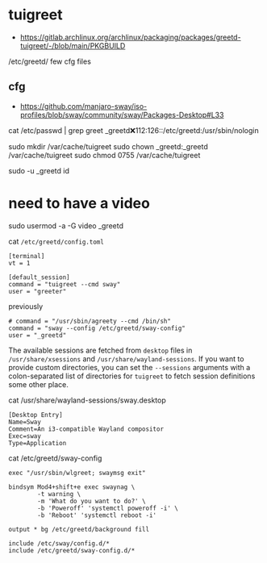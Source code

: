 # tuigreet

* https://gitlab.archlinux.org/archlinux/packaging/packages/greetd-tuigreet/-/blob/main/PKGBUILD

/etc/greetd/
    few cfg files

## cfg

* https://github.com/manjaro-sway/iso-profiles/blob/sway/community/sway/Packages-Desktop#L33

cat /etc/passwd | grep greet
_greetd:x:112:126::/etc/greetd:/usr/sbin/nologin

sudo mkdir /var/cache/tuigreet
sudo chown _greetd:_greetd /var/cache/tuigreet
sudo chmod 0755 /var/cache/tuigreet

sudo -u _greetd id
# need to have a video
sudo usermod -a -G video _greetd


cat `/etc/greetd/config.toml`

```
[terminal]
vt = 1

[default_session]
command = "tuigreet --cmd sway"
user = "greeter"
```

previously
```
# command = "/usr/sbin/agreety --cmd /bin/sh"
command = "sway --config /etc/greetd/sway-config"
user = "_greetd"
```

The available sessions are fetched from `desktop` files in 
`/usr/share/xsessions` and `/usr/share/wayland-sessions`. 
If you want to provide custom directories, you can set the `--sessions` arguments with a colon-separated list of directories for `tuigreet` to fetch session definitions some other place.

cat /usr/share/wayland-sessions/sway.desktop
```
[Desktop Entry]
Name=Sway
Comment=An i3-compatible Wayland compositor
Exec=sway
Type=Application
```

cat /etc/greetd/sway-config
```
exec "/usr/sbin/wlgreet; swaymsg exit"

bindsym Mod4+shift+e exec swaynag \
        -t warning \
        -m 'What do you want to do?' \
        -b 'Poweroff' 'systemctl poweroff -i' \
        -b 'Reboot' 'systemctl reboot -i'

output * bg /etc/greetd/background fill

include /etc/sway/config.d/*
include /etc/greetd/sway-config.d/*
```
